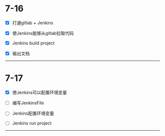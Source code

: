 # 7-16

- [x] 打通gitlab + Jenkins
- [x] 使Jenkins能够从gitlab拉取代码
- [x] Jenkins build project
- [x] 输出文档



------

# 7-17

- [x] 使Jenkins可以配置环境变量
- [ ] 编写JenkinsFile
- [ ] Jenkins配置环境变量
- [ ] Jenkins run project



------

